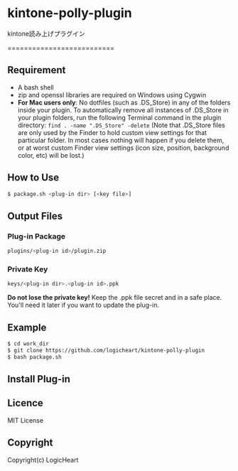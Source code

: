 # kintone-polly-plugin
kintone読み上げプラグイン

==========================

## Requirement

* A bash shell
* zip and openssl libraries are required on Windows using Cygwin
* **For Mac users only**: No dotfiles (such as .DS_Store) in any of the folders inside your plugin. To automatically remove all instances of .DS_Store in your plugin folders, run the following Terminal command in the plugin directory:
```find . -name ".DS_Store" -delete```
(Note that .DS_Store files are only used by the Finder to hold custom view settings for that particular folder. In most cases nothing will happen if you delete them, or at worst custom Finder view settings (icon size, position, background color, etc) will be lost.)

## How to Use

```bash
$ package.sh <plug-in dir> [<key file>]
```
## Output Files

### Plug-in Package
```bash
plugins/<plug-in id>/plugin.zip
```

### Private Key
```bash
keys/<plug-in dir>.<plug-in id>.ppk
```
**Do not lose the private key!** Keep the .ppk file secret and in a safe place. You'll need it later if you want to update the plug-in.

## Example
```bash
$ cd work_dir
$ git clone https://github.com/logicheart/kintone-polly-plugin
$ bash package.sh
```

## Install Plug-in

## Licence

MIT License

## Copyright

Copyright(c) LogicHeart
